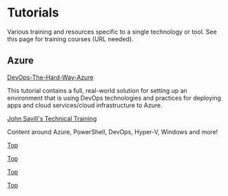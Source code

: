 # Tutorials

Various training and resources specific to a single technology or tool. See this page for training courses (URL needed).

## Azure

[DevOps-The-Hard-Way-Azure](https://github.com/thomast1906/DevOps-The-Hard-Way-Azure)

This tutorial contains a full, real-world solution for setting up an environment that is using DevOps technologies and practices for deploying apps and cloud services/cloud infrastructure to Azure.

[John Savill's Technical Training](https://www.youtube.com/c/NTFAQGuy/featured)

Content around Azure, PowerShell, DevOps, Hyper-V, Windows and more! 

[Top](https://github.com/AirtightSecurity/Cyber-Security-Resources/blob/main/files/Training.md#training)

[Top](https://github.com/AirtightSecurity/Cyber-Security-Resources/blob/main/files/Training.md#training)

[Top](https://github.com/AirtightSecurity/Cyber-Security-Resources/blob/main/files/Training.md#training)

[Top](https://github.com/AirtightSecurity/Cyber-Security-Resources/blob/main/files/Training.md#training)
